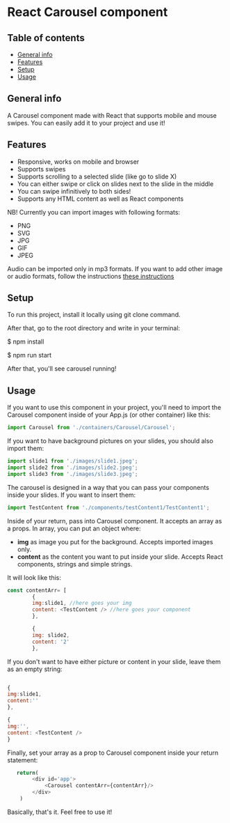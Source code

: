 # React Carousel component

## Table of contents
* [General info](#general-info)
* [Features](#features)
* [Setup](#setup)
* [Usage](#usage)

## General info
A Carousel component made with React that supports mobile and mouse swipes. You can easily add it to your project and use it! 

## Features 
* Responsive, works on mobile and browser
* Supports swipes
* Supports scrolling to a selected slide (like go to slide X)
* You can either swipe or click on slides next to the slide in the middle
* You can swipe infinitively to both sides!
* Supports any HTML content as well as React components

NB! Currently you can import images with following formats:
* PNG
* SVG
* JPG
* GIF
* JPEG

Audio can be imported only in mp3 formats. If you want to add other image or audio formats, follow the instructions [these instructions](https://www.npmjs.com/package/file-loader)

## Setup
To run this project, install it locally using git clone command.

After that, go to the root directory and write in your terminal:

$ npm install

$ npm run start

After that, you'll see carousel running!

## Usage

If you want to use this component in your project, you'll need to import the Carousel component inside of your App.js (or other container) like this: 

```javascript
import Carousel from './containers/Carousel/Carousel';
```
If you want to have background pictures on your slides, you should also import them:

```javascript
import slide1 from './images/slide1.jpeg';
import slide2 from './images/slide2.jpeg';
import slide3 from './images/slide3.jpeg';
```

The carousel is designed in a way that you can pass your components inside your slides. If you want to insert them:

```javascript
import TestContent from './components/testContent1/TestContent1';
```

Inside of your return, pass into Carousel component. It accepts an array as a props. In array, you can put an object where:
* **img** as image you put for the background. Accepts imported images only.
* **content** as the content you want to put inside your slide. Accepts React components, strings and simple strings.

It will look like this: 

```javascript
const contentArr= [
        {
        img:slide1, //here goes your img
        content: <TestContent /> //here goes your component
        },

        {
        img: slide2,
        content: '2'
        },
```
        
If you don't want to have either picture or content in your slide, leave them as an empty string: 

```javascript 

{       
img:slide1,
content:''
},

{
img:'',
content: <TestContent />
}
```

Finally, set your array as a prop to Carousel component inside your return statement: 

```javascript
   return(
        <div id='app'>
            <Carousel contentArr={contentArr}/>
        </div>
    )
```
Basically, that's it. Feel free to use it!
    
